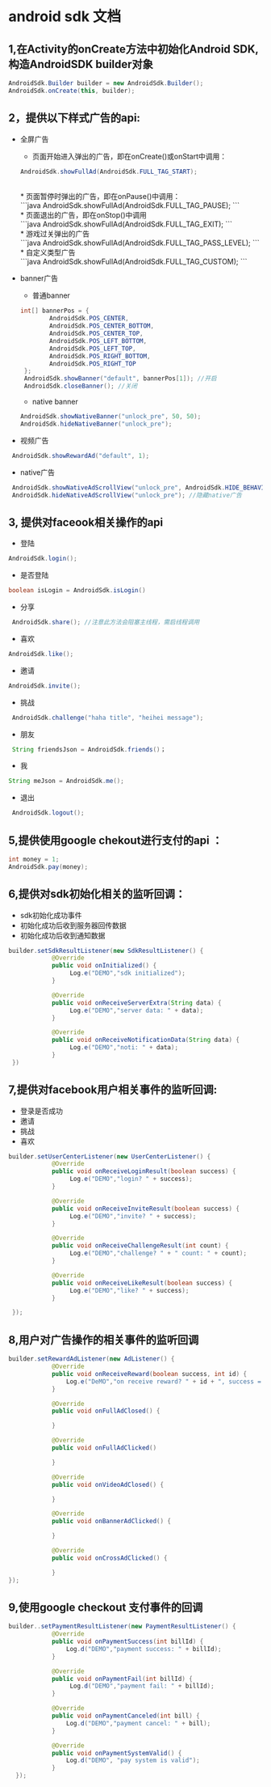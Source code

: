 #  android sdk 文档
## 1,在Activity的onCreate方法中初始化Android SDK,构造AndroidSDK builder对象
```java
AndroidSdk.Builder builder = new AndroidSdk.Builder();
AndroidSdk.onCreate(this, builder);
```
## 2，提供以下样式广告的api:
* 全屏广告
	 * 页面开始进入弹出的广告，即在onCreate()或onStart中调用：<br>
     ```java
     AndroidSdk.showFullAd(AndroidSdk.FULL_TAG_START);
     ```
	 </br>
	 * 页面暂停时弹出的广告，即在onPause()中调用：<br>
	 ```java
     AndroidSdk.showFullAd(AndroidSdk.FULL_TAG_PAUSE);
      ```</br>
	 * 页面退出的广告，即在onStop()中调用<br>
	 ```java
     AndroidSdk.showFullAd(AndroidSdk.FULL_TAG_EXIT);
     ``` 
	 </br>
	 * 游戏过关弹出的广告
	 <br>
	 ```java
     AndroidSdk.showFullAd(AndroidSdk.FULL_TAG_PASS_LEVEL);
     ``` 
	 </br>
	 * 自定义类型广告
	  <br>
	 ```java
     AndroidSdk.showFullAd(AndroidSdk.FULL_TAG_CUSTOM);
     ``` 
	 </br>
* banner广告
	* 普通banner
    ```java
    int[] bannerPos = {
            AndroidSdk.POS_CENTER,
            AndroidSdk.POS_CENTER_BOTTOM,
            AndroidSdk.POS_CENTER_TOP,
            AndroidSdk.POS_LEFT_BOTTOM,
            AndroidSdk.POS_LEFT_TOP,
            AndroidSdk.POS_RIGHT_BOTTOM,
            AndroidSdk.POS_RIGHT_TOP
     };
     AndroidSdk.showBanner("default", bannerPos[1]); //开启
     AndroidSdk.closeBanner(); //关闭
     ```
	 * native banner 
	 
	 ```java
	 AndroidSdk.showNativeBanner("unlock_pre", 50, 50);
	 AndroidSdk.hideNativeBanner("unlock_pre");
     ```         
                    
* 视频广告
```java
 AndroidSdk.showRewardAd("default", 1);
 ```
* native广告
```java
 AndroidSdk.showNativeAdScrollView("unlock_pre", AndroidSdk.HIDE_BEHAVIOR_NO_HIDE, 50); //显示native广告
 AndroidSdk.hideNativeAdScrollView("unlock_pre"); //隐藏native广告
 ```
## 3, 提供对faceook相关操作的api	
* 登陆
```java
AndroidSdk.login();
 ```
* 是否登陆
```java
boolean isLogin = AndroidSdk.isLogin()
 ```
* 分享
```java
 AndroidSdk.share(); //注意此方法会阻塞主线程，需启线程调用
 ```
* 喜欢
```java
AndroidSdk.like();
 ```
* 邀请
```java
AndroidSdk.invite();
 ```
* 挑战
```java
 AndroidSdk.challenge("haha title", "heihei message");
 ```
* 朋友
```java
 String friendsJson = AndroidSdk.friends()；
  ```
* 我
```java
String meJson = AndroidSdk.me();
 ```
* 退出
```java
 AndroidSdk.logout();
 ```
## 5,提供使用google chekout进行支付的api ：
```java
int money = 1;
AndroidSdk.pay(money);
```
## 6,提供对sdk初始化相关的监听回调：
* sdk初始化成功事件
* 初始化成功后收到服务器回传数据
* 初始化成功后收到通知数据
```java
builder.setSdkResultListener(new SdkResultListener() {
            @Override
            public void onInitialized() {
                 Log.e("DEMO","sdk initialized");
            }

            @Override
            public void onReceiveServerExtra(String data) {
                 Log.e("DEMO","server data: " + data);
            }

            @Override
            public void onReceiveNotificationData(String data) {
                 Log.e("DEMO","noti: " + data);
            }
 })
```
## 7,提供对facebook用户相关事件的监听回调:
* 登录是否成功
* 邀请
* 挑战
* 喜欢
```java
builder.setUserCenterListener(new UserCenterListener() {
            @Override
            public void onReceiveLoginResult(boolean success) {
                 Log.e("DEMO","login? " + success);
            }

            @Override
            public void onReceiveInviteResult(boolean success) {
                 Log.e("DEMO","invite? " + success);
            }

            @Override
            public void onReceiveChallengeResult(int count) {
                 Log.e("DEMO","challenge? " + " count: " + count);
            }

            @Override
            public void onReceiveLikeResult(boolean success) {
                 Log.e("DEMO","like? " + success);
            }

 });
 ```
## 8,用户对广告操作的相关事件的监听回调
```java
builder.setRewardAdListener(new AdListener() {
            @Override
            public void onReceiveReward(boolean success, int id) {
                Log.e("DeMO","on receive reward? " + id + ", success = " + success);
            }

            @Override
            public void onFullAdClosed() {

            }

            @Override
            public void onFullAdClicked() 

            }

            @Override
            public void onVideoAdClosed() {

            }

            @Override
            public void onBannerAdClicked() {

            }

            @Override
            public void onCrossAdClicked() {

            }
});
```
## 9,使用google checkout 支付事件的回调 
```java
builder..setPaymentResultListener(new PaymentResultListener() {
            @Override
            public void onPaymentSuccess(int billId) {
                Log.d("DEMO","payment success: " + billId);
            }

            @Override
            public void onPaymentFail(int billId) {
                 Log.d("DEMO","payment fail: " + billId);
            }

            @Override
            public void onPaymentCanceled(int bill) {
                Log.d("DEMO","payment cancel: " + bill);
            }

            @Override
            public void onPaymentSystemValid() {
                Log.d("DEMO", "pay system is valid");
            }
  });
  ```
     
